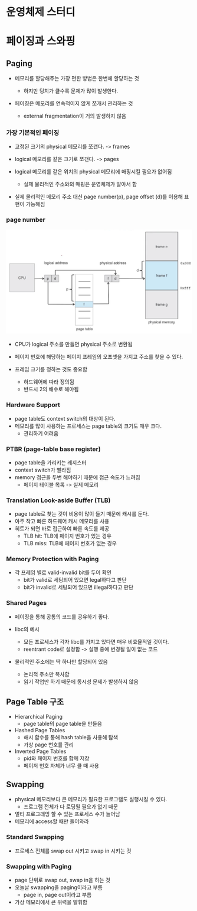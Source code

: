 # 운영체제 스터디
# 페이징과 스와핑

## Paging

- 메모리를 할당해주는 가장 편한 방법은 한번에 할당하는 것
  - 하지만 덩치가 클수록 문제가 많이 발생한다.

- 페이징은 메모리를 연속적이지 않게 쪼개서 관리하는 것
  - external fragmentation이 거의 발생하지 않음

### 가장 기본적인 페이징

- 고정된 크기의 physical 메모리를 쪼갠다. -> frames
- logical 메모리를 같은 크기로 쪼갠다. -> pages

- logical 메모리를 같은 위치의 physical 메모리에 매핑시킬 필요가 없어짐
  - 실제 물리적인 주소와의 매핑은 운영체제가 알아서 함

- 실제 물리적인 메모리 주소 대신 page number(p), page offset (d)를 이용해 표현이 가능해짐

### page number

![](../resources/2024-03-05-14-30-32.png)

- CPU가 logical 주소를 만들면 physical 주소로 변환됨
- 페이지 번호에 해당하는 페이지 프레임의 오프셋을 가지고 주소를 찾을 수 있다.

- 프레임 크기를 정하는 것도 중요함
  - 하드웨어에 따라 정의됨
  - 반드시 2의 배수로 해야됨

### Hardware Support

- page table도 context switch의 대상이 된다.
- 메모리를 많이 사용하는 프로세스는 page table의 크기도 매우 크다.
  - 관리하기 어려움

### PTBR (page-table base register)

- page table을 가리키는 레지스터
- context switch가 빨라짐
- memory 접근을 두번 해야하기 때문에 접근 속도가 느려짐
  - 페이지 테이블 목록 -> 실제 메모리

### Translation Look-aside Buffer (TLB)

- page table로 찾는 것이 비용이 많이 들기 때문에 캐시를 둔다.
- 아주 작고 빠른 하드웨어 캐시 메모리를 사용
- 히트가 되면 바로 접근하여 빠른 속도를 제공
  - TLB hit: TLB에 페이지 번호가 있는 경우
  - TLB miss: TLB에 페이지 번호가 없는 경우

### Memory Protection with Paging

- 각 프레임 별로 valid-invalid bit를 두어 확인
  - bit가 valid로 세팅되어 있으면 legal하다고 판단
  - bit가 invalid로 세팅되어 있으면 illegal하다고 판단

### Shared Pages

- 페이징을 통해 공통의 코드를 공유하기 좋다.
- libc의 예시
  - 모든 프로세스가 각자 libc를 가지고 있다면 매우 비효율적일 것이다.
  - reentrant code로 설정함 -> 실행 중에 변경될 일이 없는 코드

- 물리적인 주소에는 딱 하나만 할당되어 있음
  - 논리적 주소만 복사함
  - 읽기 작업만 하기 때문에 동시성 문제가 발생하지 않음

## Page Table 구조

- Hierarchical Paging
  - page table의 page table을 만들음
- Hashed Page Tables
  - 해시 함수를 통해 hash table을 사용해 탐색
  - 가상 page 번호를 관리
- Inverted Page Tables
  - pid와 페이지 번호를 함께 저장
  - 페이저 번호 자체가 너무 클 때 사용

## Swapping

- physical 메모리보다 큰 메모리가 필요한 프로그램도 실행시킬 수 있다.
  - 프로그램 전체가 다 로딩될 필요가 없기 때문
- 멀티 프로그래밍 할 수 있는 프로세스 수가 늘어남
- 메모리에 access할 때만 들어와라

### Standard Swapping

- 프로세스 전체를 swap out 시키고 swap in 시키는 것

### Swapping with Paging

- page 단위로 swap out, swap in을 하는 것
- 오늘날 swapping을 paging이라고 부름
  - page in, page out이라고 부름
- 가상 메모리에서 큰 위력을 발휘함